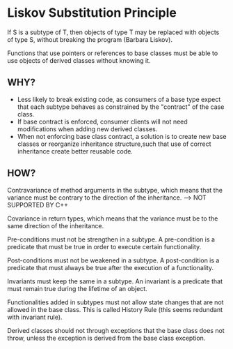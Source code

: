 # Liskov Substitution Principle
If S is a subtype of T, then objects of type T may be replaced with objects of type S, without breaking the program (Barbara Liskov).

Functions that use pointers or references to base classes must be able to use objects of derived classes without knowing it.

## WHY?
- Less likely to break existing code, as consumers of a base type expect that each subtype behaves as constrained by the "contract" of the case class.
- If base contract is enforced, consumer clients will not need modifications when adding new derived classes.
- When not enforcing base class contract, a solution is to create new base classes or reorganize inheritance structure,such that use of correct inheritance create better reusable code. 

## HOW?
Contravariance of method arguments in the subtype, which means that the variance must be contrary to the direction of the inheritance. --> NOT SUPPORTED BY C++

Covariance in return types, which means that the variance must be to the same direction of the inheritance.

Pre-conditions must not be strengthen in a subtype. A pre-condition is a predicate that must be true in order to execute certain functionality.

Post-conditions must not be weakened in a subtype. A post-condition is a predicate that must always be true after the execution of a functionality.

Invariants must keep the same in a subtype. An invariant is a predicate that must remain true during the lifetime of an object.

Functionalities added in subtypes must not allow state changes that are not allowed in the base class. This is called History Rule (this seems redundant with invariant rule).

Derived classes should not through exceptions that the base class does not throw, unless the exception is derived from the base class exception.

